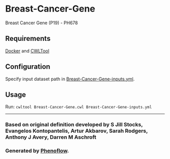 # Breast-Cancer-Gene

Breast Cancer Gene (P19) - PH678

## Requirements

[Docker](https://docs.docker.com/install/) and [CWLTool](https://github.com/common-workflow-language/cwltool#install)

## Configuration

Specify input dataset path in [Breast-Cancer-Gene-inputs.yml](Breast-Cancer-Gene-inputs.yml).

## Usage

Run: `cwltool Breast-Cancer-Gene.cwl Breast-Cancer-Gene-inputs.yml`

***

### Based on original definition developed by S Jill Stocks, Evangelos Kontopantelis, Artur Akbarov, Sarah Rodgers, Anthony J Avery, Darren M Aschroft
### Generated by [Phenoflow](https://kclhi.org/phenoflow).
